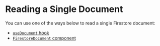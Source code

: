 # Reading a Single Document

You can use one of the ways below to read a single Firestore document:

 - [`useDocument` hook](../hooks/useDocument.md)
 - [`FirestoreDocument` component](../components/FirestoreDocument.md)